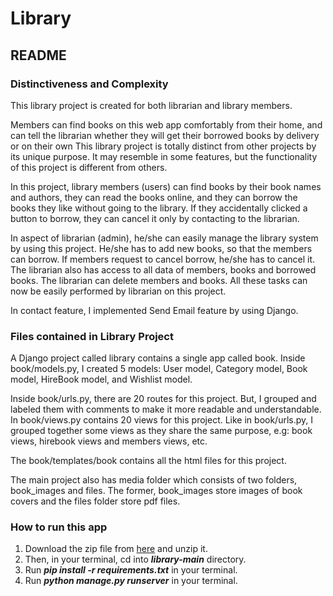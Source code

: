 # Library

## README
### Distinctiveness and Complexity

This library project is created for both librarian and library members.

Members can find books on this web app comfortably from their home, and can tell the librarian whether they will get their borrowed books by delivery or on their own 
This library project is totally distinct from other projects by its unique purpose.
It may resemble in some features, but the functionality of this project is different from others.

In this project, library members (users) can find books by their book names and authors, they can read the books online, and they can borrow the books they like without going to the library. If they accidentally clicked a button to borrow, they can cancel it only by contacting to the librarian.

In aspect of librarian (admin), he/she can easily manage the library system by using this project. He/she has to add new books, so that the members can borrow.
If members request to cancel borrow, he/she has to cancel it. The librarian also has access to all data of members, books and borrowed books.
The librarian can delete members and books. All these tasks can now be easily performed by librarian on this project.   

In contact feature, I implemented Send Email feature by using Django.


### Files contained in Library Project

A Django project called library contains a single app called book. Inside book/models.py, I created 5 models: User model, Category model, Book model, HireBook model, and Wishlist model.

Inside book/urls.py, there are 20 routes for this project. But, I grouped and labeled them with comments to make it more readable and understandable.
In book/views.py contains 20 views for this project. Like in book/urls.py, I grouped together some views as they share the same purpose, e.g: book views, hirebook views and members views, etc.

The book/templates/book contains all the html files for this project.

The main project also has media folder which consists of two folders, book_images and files. The former, book_images store images of book covers and the files folder store pdf files.


### How to run this app

1. Download the zip file from [here](https://github.com/me50/kenshin009/archive/refs/heads/web50/projects/2020/x/capstone.zip) and unzip it.
2. Then, in your terminal, cd into ***library-main*** directory.
3. Run ***pip install -r requirements.txt*** in your terminal.
4. Run ***python manage.py runserver*** in your terminal.
